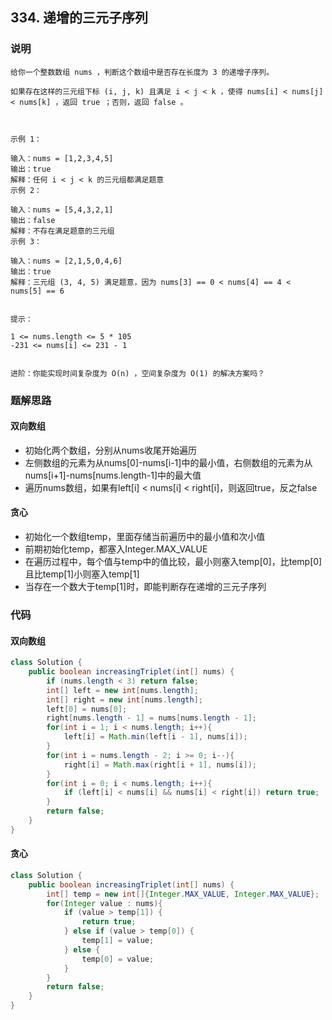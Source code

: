 ## 334. 递增的三元子序列

### 说明

```
给你一个整数数组 nums ，判断这个数组中是否存在长度为 3 的递增子序列。

如果存在这样的三元组下标 (i, j, k) 且满足 i < j < k ，使得 nums[i] < nums[j] < nums[k] ，返回 true ；否则，返回 false 。

 

示例 1：

输入：nums = [1,2,3,4,5]
输出：true
解释：任何 i < j < k 的三元组都满足题意
示例 2：

输入：nums = [5,4,3,2,1]
输出：false
解释：不存在满足题意的三元组
示例 3：

输入：nums = [2,1,5,0,4,6]
输出：true
解释：三元组 (3, 4, 5) 满足题意，因为 nums[3] == 0 < nums[4] == 4 < nums[5] == 6
 

提示：

1 <= nums.length <= 5 * 105
-231 <= nums[i] <= 231 - 1
 

进阶：你能实现时间复杂度为 O(n) ，空间复杂度为 O(1) 的解决方案吗？
```

### 题解思路

#### 双向数组

- 初始化两个数组，分别从nums收尾开始遍历
- 左侧数组的元素为从nums[0]-nums[i-1]中的最小值，右侧数组的元素为从nums[i+1]-nums[nums.length-1]中的最大值
- 遍历nums数组，如果有left[i] < nums[i] < right[i]，则返回true，反之false

#### 贪心

- 初始化一个数组temp，里面存储当前遍历中的最小值和次小值
- 前期初始化temp，都塞入Integer.MAX_VALUE
- 在遍历过程中，每个值与temp中的值比较，最小则塞入temp[0]，比temp[0]且比temp[1]小则塞入temp[1]
- 当存在一个数大于temp[1]时，即能判断存在递增的三元子序列

### 代码

#### 双向数组

```java
class Solution {
    public boolean increasingTriplet(int[] nums) {
        if (nums.length < 3) return false;
        int[] left = new int[nums.length];
        int[] right = new int[nums.length];
        left[0] = nums[0];
        right[nums.length - 1] = nums[nums.length - 1];
        for(int i = 1; i < nums.length; i++){
            left[i] = Math.min(left[i - 1], nums[i]);
        }
        for(int i = nums.length - 2; i >= 0; i--){
            right[i] = Math.max(right[i + 1], nums[i]);
        }
        for(int i = 0; i < nums.length; i++){
            if (left[i] < nums[i] && nums[i] < right[i]) return true;
        }
        return false;
    }
}
```

#### 贪心

```java
class Solution {
    public boolean increasingTriplet(int[] nums) {
        int[] temp = new int[]{Integer.MAX_VALUE, Integer.MAX_VALUE};
        for(Integer value : nums){
            if (value > temp[1]) {
                return true;
            } else if (value > temp[0]) {
                temp[1] = value;
            } else {
                temp[0] = value;
            }
        }
        return false;
    }
}
```


